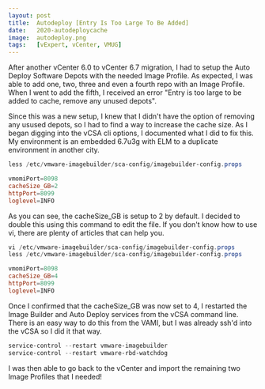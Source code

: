 ```yaml
---
layout: post
title:  Autodeploy [Entry Is Too Large To Be Added]
date:   2020-autodeploycache
image:  autodeploy.png
tags:   [vExpert, vCenter, VMUG]
---
```

After another vCenter 6.0 to vCenter 6.7 migration, I had to setup the Auto Deploy Software Depots with the needed Image Profile. As expected, I was able to add one, two, three and even a fourth repo with an Image Profile. When I went to add the fifth, I received an error "Entry is too large to be added to cache, remove any unused depots".

Since this was a new setup, I knew that I didn't have the option of removing any usused depots, so I had to find a way to increase the cache size. As I began digging into the vCSA cli options, I documented what I did to fix this. My environment is an embedded 6.7u3g with ELM to a duplicate environment in another city.

```powershell
less /etc/vmware-imagebuilder/sca-config/imagebuilder-config.props

vmomiPort=8098
cacheSize_GB=2
httpPort=8099
loglevel=INFO
```

As you can see, the cacheSize_GB is setup to 2 by default. I decided to double this using this command to edit the file. If you don't know how to use vi, there are plenty of articles that can help you.

```powershell
vi /etc/vmware-imagebuilder/sca-config/imagebuilder-config.props
less /etc/vmware-imagebuilder/sca-config/imagebuilder-config.props

vmomiPort=8098
cacheSize_GB=4
httpPort=8099
loglevel=INFO
```

Once I confirmed that the cacheSize_GB was now set to 4, I restarted the Image Builder and Auto Deploy services from the vCSA command line. There is an easy way to do this from the VAMI, but I was already ssh'd into the vCSA so I did it that way.

```powershell
service-control --restart vmware-imagebuilder
service-control --restart vmware-rbd-watchdog
```

I was then able to go back to the vCenter and import the remaining two Image Profiles that I needed!
